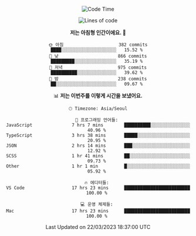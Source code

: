 <div align='center'>
 
<!--START_SECTION:waka-->
![Code Time](http://img.shields.io/badge/Code%20Time-2%2C476%20hrs%2033%20mins-blue)

![Lines of code](https://img.shields.io/badge/%EC%A0%80%EB%8A%94%20%EC%97%AC%ED%83%9C%EA%B9%8C%EC%A7%80%20-1.2%20million%20%EC%A4%84%EC%9D%98%20%EC%BD%94%EB%93%9C%EB%A5%BC%20%EC%9E%91%EC%84%B1%ED%96%88%EC%96%B4%EC%9A%94.-blue)

**저는 아침형 인간이에요. 🐤** 

```text
🌞 아침                     382 commits         ████░░░░░░░░░░░░░░░░░░░░░   15.52 % 
🌆 낮　                     866 commits         █████████░░░░░░░░░░░░░░░░   35.19 % 
🌃 저녁                     975 commits         ██████████░░░░░░░░░░░░░░░   39.62 % 
🌙 밤　                     238 commits         ██░░░░░░░░░░░░░░░░░░░░░░░   09.67 % 
```


📊 **저는 이번주를 이렇게 시간을 보냈어요.** 

```text
🕑︎ Timezone: Asia/Seoul

💬 프로그래밍 언어들: 
JavaScript               7 hrs 7 mins        ██████████░░░░░░░░░░░░░░░   40.96 % 
TypeScript               3 hrs 38 mins       █████░░░░░░░░░░░░░░░░░░░░   20.95 % 
JSON                     2 hrs 14 mins       ███░░░░░░░░░░░░░░░░░░░░░░   12.92 % 
SCSS                     1 hr 41 mins        ██░░░░░░░░░░░░░░░░░░░░░░░   09.73 % 
Other                    1 hr 1 min          █░░░░░░░░░░░░░░░░░░░░░░░░   05.92 % 

🔥 에디터들: 
VS Code                  17 hrs 23 mins      █████████████████████████   100.00 % 

💻 운영 체제들: 
Mac                      17 hrs 23 mins      █████████████████████████   100.00 % 
```


 Last Updated on 22/03/2023 18:37:00 UTC
<!--END_SECTION:waka-->
 </div>
<!---
Emewjin/Emewjin is a ✨ special ✨ repository because its `README.md` (this file) appears on your GitHub profile.
You can click the Preview link to take a look at your changes.
--->
